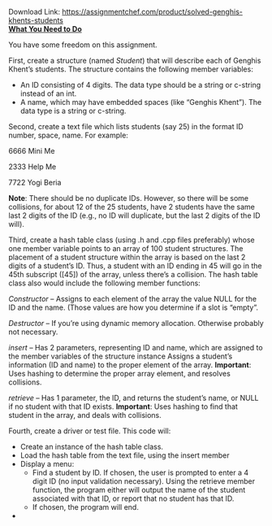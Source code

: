 Download Link: https://assignmentchef.com/product/solved-genghis-khents-students
<br>
<strong><u>What You Need to Do</u></strong>

You have some freedom on this assignment.

First, create a structure (named <em>Student</em>) that will describe each of Genghis Khent’s students. The structure contains the following member variables:

<ul>

 <li>An ID consisting of 4 digits. The data type should be a string or c-string instead of an int.</li>

 <li>A name, which may have embedded spaces (like “Genghis Khent”). The data type is a string or c-string.</li>

</ul>

Second, create a text file which lists students (say 25) in the format ID number, space, name. For example:

6666 Mini Me

2333 Help Me

7722 Yogi Beria

<strong>Note</strong>: There should be no duplicate IDs. However, so there will be some collisions, for about 12 of the 25 students, have 2 students have the same last 2 digits of the ID (e.g., no ID will duplicate, but the last 2 digits of the ID will).

Third, create a hash table class (using .h and .cpp files preferably) whose one member variable points to an array of 100 student structures. The placement of a student structure within the array is based on the last 2 digits of a student’s ID. Thus, a student with an ID ending in 45 will go in the 45th subscript ([45]) of the array, unless there’s a collision. The hash table class also would include the following member functions:

<em>Constructor</em> – Assigns to each element of the array the value NULL for the ID and the name. (Those values are how you determine if a slot is “empty”.

<em>Destructor</em> – If you’re using dynamic memory allocation. Otherwise probably not necessary.

<em>insert</em> – Has 2 parameters, representing ID and name, which are assigned to the member variables of the structure instance Assigns a student’s information (ID and name) to the proper element of the array. <strong>Important</strong>: Uses hashing to determine the proper array element, and resolves collisions.

<em>retrieve</em> – Has 1 parameter, the ID, and returns the student’s name, or NULL if no student with that ID exists. <strong>Important</strong>: Uses hashing to find that student in the array, and deals with collisions.

Fourth, create a driver or test file. This code will:

<ul>

 <li>Create an instance of the hash table class.</li>

 <li>Load the hash table from the text file, using the insert member</li>

 <li>Display a menu:

  <ul>

   <li>Find a student by ID. If chosen, the user is prompted to enter a 4 digit ID (no input validation necessary). Using the retrieve member                 function, the program either will output the name of the student                      associated with that ID, or report that no student has that ID.</li>

   <li>If chosen, the program will end.</li>

  </ul></li>

 <li></li>

</ul>



